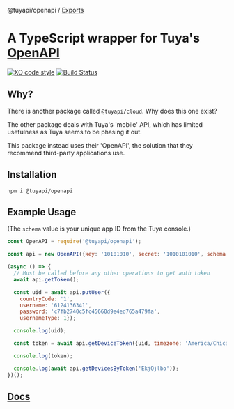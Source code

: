 @tuyapi/openapi / [Exports](modules.md)

# A TypeScript wrapper for Tuya's [OpenAPI](https://docs.tuya.com/en/iot/open-api/quick-start/solution-overview)

[![XO code style](https://img.shields.io/badge/code_style-XO-5ed9c7.svg)](https://github.com/xojs/xo) [![Build Status](https://travis-ci.com/TuyaAPI/openapi.svg?branch=master)](https://travis-ci.com/TuyaAPI/openapi)

## Why?

There is another package called `@tuyapi/cloud`.  Why does this one exist?

The other package deals with Tuya's 'mobile' API, which has limited usefulness as Tuya seems to be phasing it out.

This package instead uses their 'OpenAPI', the solution that they recommend third-party applications use.

## Installation

`npm i @tuyapi/openapi`

## Example Usage

(The `schema` value is your unique app ID from the Tuya console.)

```javascript
const OpenAPI = require('@tuyapi/openapi');

const api = new OpenAPI({key: '10101010', secret: '1010101010', schema: '10101010'});

(async () => {
  // Must be called before any other operations to get auth token
  await api.getToken();

  const uid = await api.putUser({
    countryCode: '1',
    username: '6124136341',
    password: 'c7fb2740c5fc45660d9e4ed765a479fa',
    usernameType: 1});

  console.log(uid);

  const token = await api.getDeviceToken({uid, timezone: 'America/Chicago'});

  console.log(token);

  console.log(await api.getDevicesByToken('EkjQjlbo'));
})();
```

## [Docs](docs/classes/api.openapi.md)
